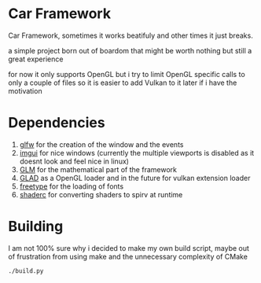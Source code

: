 # Car Framework
Car Framework, sometimes it works beatifuly and other times it just breaks.

a simple project born out of boardom that might be worth nothing but still a great experience

for now it only supports OpenGL but i try to limit OpenGL specific calls to only a couple of files so it is easier to add Vulkan to it later if i have the motivation 

# Dependencies
1. [glfw](https://www.glfw.org/) for the creation of the window and the events
2. [imgui](https://github.com/ocornut/imgui) for nice windows (currently the multiple viewports is disabled as it doesnt look and feel nice in linux)
3. [GLM](https://github.com/g-truc/glm) for the mathematical part of the framework
4. [GLAD](https://gen.glad.sh/) as a OpenGL loader and in the future for vulkan extension loader
5. [freetype](https://github.com/freetype/freetype) for the loading of fonts
6. [shaderc](https://github.com/google/shaderc) for converting shaders to spirv at runtime

# Building
I am not 100% sure why i decided to make my own build script, maybe out of frustration from using make and the unnecessary complexity of CMake
```bash
./build.py 
```
